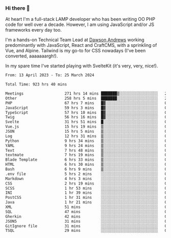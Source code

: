 ### Hi there 👋

<!--
**JamesNock/JamesNock** is a ✨ _special_ ✨ repository because its `README.md` (this file) appears on your GitHub profile.

Here are some ideas to get you started:

- 🔭 I’m currently working on ...
- 🌱 I’m currently learning ...
- 👯 I’m looking to collaborate on ...
- 🤔 I’m looking for help with ...
- 💬 Ask me about ...
- 📫 How to reach me: ...
- 😄 Pronouns: ...
- ⚡ Fun fact: ...
-->
At heart I'm a full-stack LAMP developer who has been writing OO PHP code for well over a decade. However, I am using JavaScript and/or JS frameworks every day too.

I'm a hands-on Technical Team Lead at [Dawson Andrews](https://www.dawsonandrews.com/) working predominantly with JavaScript, React and CraftCMS, with a sprinkling of Vue, and Alpine. Tailwind is my go-to for CSS nowadays (I've been converted, aaaaaaargh!).

In my spare time I've started playing with SvelteKit (it's very, very, nice!).

<!--START_SECTION:waka-->

```txt
From: 13 April 2023 - To: 25 March 2024

Total Time: 923 hrs 40 mins

Meetings                  271 hrs 14 mins ███████▒░░░░░░░░░░░░░░░░░   29.37 %
Other                     258 hrs 5 mins  ███████░░░░░░░░░░░░░░░░░░   27.95 %
PHP                       67 hrs 7 mins   █▓░░░░░░░░░░░░░░░░░░░░░░░   07.27 %
JavaScript                59 hrs 3 mins   █▓░░░░░░░░░░░░░░░░░░░░░░░   06.40 %
TypeScript                57 hrs 10 mins  █▓░░░░░░░░░░░░░░░░░░░░░░░   06.19 %
Twig                      56 hrs 16 mins  █▓░░░░░░░░░░░░░░░░░░░░░░░   06.09 %
Svelte                    31 hrs 51 mins  █░░░░░░░░░░░░░░░░░░░░░░░░   03.45 %
Vue.js                    15 hrs 19 mins  ▒░░░░░░░░░░░░░░░░░░░░░░░░   01.66 %
JSON                      15 hrs 5 mins   ▒░░░░░░░░░░░░░░░░░░░░░░░░   01.63 %
Log                       12 hrs 31 mins  ▒░░░░░░░░░░░░░░░░░░░░░░░░   01.36 %
Python                    9 hrs 34 mins   ▒░░░░░░░░░░░░░░░░░░░░░░░░   01.04 %
YAML                      9 hrs 24 mins   ▒░░░░░░░░░░░░░░░░░░░░░░░░   01.02 %
Text                      7 hrs 48 mins   ▒░░░░░░░░░░░░░░░░░░░░░░░░   00.85 %
textmate                  7 hrs 19 mins   ▒░░░░░░░░░░░░░░░░░░░░░░░░   00.79 %
Blade Template            6 hrs 33 mins   ▒░░░░░░░░░░░░░░░░░░░░░░░░   00.71 %
HTML                      6 hrs 30 mins   ▒░░░░░░░░░░░░░░░░░░░░░░░░   00.71 %
Bash                      6 hrs 9 mins    ▒░░░░░░░░░░░░░░░░░░░░░░░░   00.67 %
.env file                 5 hrs 2 mins    ░░░░░░░░░░░░░░░░░░░░░░░░░   00.55 %
Markdown                  4 hrs 3 mins    ░░░░░░░░░░░░░░░░░░░░░░░░░   00.44 %
CSS                       2 hrs 19 mins   ░░░░░░░░░░░░░░░░░░░░░░░░░   00.25 %
SCSS                      1 hr 53 mins    ░░░░░░░░░░░░░░░░░░░░░░░░░   00.21 %
INI                       1 hr 39 mins    ░░░░░░░░░░░░░░░░░░░░░░░░░   00.18 %
PostCSS                   1 hr 31 mins    ░░░░░░░░░░░░░░░░░░░░░░░░░   00.17 %
Java                      1 hr 21 mins    ░░░░░░░░░░░░░░░░░░░░░░░░░   00.15 %
XML                       51 mins         ░░░░░░░░░░░░░░░░░░░░░░░░░   00.09 %
SQL                       47 mins         ░░░░░░░░░░░░░░░░░░░░░░░░░   00.09 %
Gherkin                   42 mins         ░░░░░░░░░░░░░░░░░░░░░░░░░   00.08 %
JSON5                     31 mins         ░░░░░░░░░░░░░░░░░░░░░░░░░   00.06 %
GitIgnore file            31 mins         ░░░░░░░░░░░░░░░░░░░░░░░░░   00.06 %
TSQL                      29 mins         ░░░░░░░░░░░░░░░░░░░░░░░░░   00.05 %
```

<!--END_SECTION:waka-->
